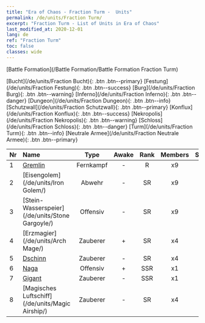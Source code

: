 ```yaml
---
title: "Era of Chaos - Fraction Turm -  Units"
permalink: /de/units/Fraction Turm/
excerpt: "Fraction Turm - List of Units in Era of Chaos"
last_modified_at: 2020-12-01
lang: de
ref: "Fraction Turm"
toc: false
classes: wide
---
```

  [Battle Formation](/Battle Formation/Battle Formation Fraction Turm)

 [Bucht](/de/units/Fraction Bucht){: .btn .btn--primary} [Festung](/de/units/Fraction Festung){: .btn .btn--success} [Burg](/de/units/Fraction Burg){: .btn .btn--warning} [Inferno](/de/units/Fraction Inferno){: .btn .btn--danger} [Dungeon](/de/units/Fraction Dungeon){: .btn .btn--info} [Schutzwall](/de/units/Fraction Schutzwall){: .btn .btn--primary} [Konflux](/de/units/Fraction Konflux){: .btn .btn--success} [Nekropolis](/de/units/Fraction Nekropolis){: .btn .btn--warning} [Schloss](/de/units/Fraction Schloss){: .btn .btn--danger} [Turm](/de/units/Fraction Turm){: .btn .btn--info} [Neutrale Armee](/de/units/Fraction Neutrale Armee){: .btn .btn--primary} 

  | Nr |         Name        |   Type   | Awake |    Rank   |   Members     |  Stars  |  Attack  |     HP    |    Art     |
  |:---|:--------------------|:--------:|:-----:|:---------:|:-------------:|:-------:|:--------:|:---------:|:-----------|
  | 1 | [Gremlin](/de/units/Gremlin/) | Fernkampf | - | R | x9 | <i class="fas fa-star"/> | 84.4 | 645 |  dayaojing  |
  | 2 | [Eisengolem](/de/units/Iron Golem/) | Abwehr | - | SR | x9 | <i class="fas fa-star"/><i class="fas fa-star"/> | 151.4 | 1850 |  tieren  |
  | 3 | [Stein-Wasserspeier](/de/units/Stone Gargoyle/) | Offensiv | - | SR | x9 | <i class="fas fa-star"/><i class="fas fa-star"/> | 48.0 | 300 |  shixianggui  |
  | 4 | [Erzmagier](/de/units/Arch Mage/) | Zauberer | + | SR | x4 | <i class="fas fa-star"/><i class="fas fa-star"/> | 54.6 | 1324 |  dafashi  |
  | 5 | [Dschinn](/de/units/Genie/) | Zauberer | - | SR | x4 | <i class="fas fa-star"/><i class="fas fa-star"/><i class="fas fa-star"/> | 102.6 | 662 |  dengshen  |
  | 6 | [Naga](/de/units/Naga/) | Offensiv | + | SSR | x1 | <i class="fas fa-star"/><i class="fas fa-star"/><i class="fas fa-star"/> | 79.4 | 811 |  najianvyao  |
  | 7 | [Gigant](/de/units/Giant/) | Zauberer | - | SSR | x1 | <i class="fas fa-star"/><i class="fas fa-star"/><i class="fas fa-star"/> | 792.0 | 5431 |  taitan  |
  | 8 | [Magisches Luftschiff](/de/units/Magic Airship/) | Zauberer | - | SR | x4 | <i class="fas fa-star"/><i class="fas fa-star"/><i class="fas fa-star"/> | 208.5 | 1715 |  reqiqiu  |
